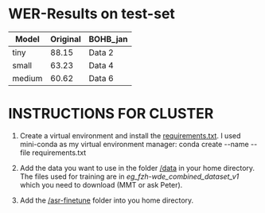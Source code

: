 # WER-Results on test-set

| Model | Original | BOHB_jan |
|----------|----------|----------|
| tiny    | 88.15    | Data 2   |
| small    | 63.23    | Data 4   |
| medium   | 60.62    | Data 6   |


# INSTRUCTIONS FOR CLUSTER

1. Create a virtual environment and install the [requirements.txt](requirements.txt). 
   I used mini-conda as my virtual environment manager: conda create --name <env> --file requirements.txt


2. Add the data you want to use in the folder [/data](data) in your home directory. The files used for training are in *eg_fzh-wde_combined_dataset_v1* which you need to download (MMT or ask Peter).


3. Add the [/asr-finetune](asr-finetune) folder into you home directory.